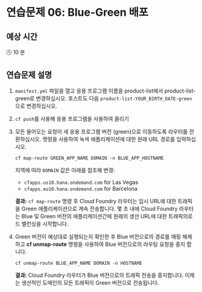 # 연습문제 06: Blue-Green 배포

## 예상 시간

:clock4: 10 분

## 연습문제 설명

1. `manifest.yml` 파일을 열고 응용 프로그램 이름을 product-list에서 product-list-green로 변경하십시오. 호스트도 다음 `product-list-YOUR_BIRTH_DATE-green`으로 변경하십시오.

2. `cf push`를 사용해 응용 프로그램을 사용하여 올리기

3. 모든 들어오는 요청이 새 응용 프로그램 버전 (green)으로 이동하도록 라우터를 전환하십시오. 명령을 사용하여 녹색 애플리케이션에 대한 원래 URL 경로를 입력하십시오.
    ```
    cf map-route GREEN_APP_NAME DOMAIN -n BLUE_APP_HOSTNAME
    ```
    
    지역에 따라 `DOMAIN` 값은 아래를 참조해 변경:
    
    - `cfapps.us10.hana.ondemand.com` for Las Vegas
    - `cfapps.eu10.hana.ondemand.com` for Barcelona
    
    **결과:** `cf map-route` 명령 후 Cloud Foundry 라우터는 임시 URL에 대한 트래픽을 Green 애플리케이션으로 계속 전송합니다. 몇 초 내에 Cloud Foundry 라우터는 Blue 및 Green 버전의 애플리케이션간에 원래의 생산 URL에 대한 트래픽의로드 밸런싱을 시작합니다.


4. Green 버전이 예상대로 실행되는지 확인한 후 Blue 버전으로의 경로를 매핑 해제 하고 **cf unmap-route** 명령을 사용하여 Blue 버전으로의 라우팅 요청을 중지 합니다.
    ```
    cf unmap-route BLUE_APP_NAME DOMAIN -n HOSTNAME
    ```
    **결과:** Cloud Foundry 라우터가 Blue 버전으로의 트래픽 전송을 중지합니다. 이제는 생산적인 도메인의 모든 트래픽이 Green 버전으로 전송됩니다.
